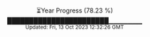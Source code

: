 <p align="center">
⏳Year Progress (78.23 %) <br>
███████████████████████▁▁▁▁▁▁▁ <br>
<sub>Updated: Fri, 13 Oct 2023 12:32:26 GMT</sub>
</p>

